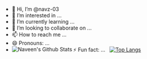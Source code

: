 - 👋 Hi, I’m @navz-03
- 👀 I’m interested in ...
- 🌱 I’m currently learning ...
- 💞️ I’m looking to collaborate on ...
- 📫 How to reach me ...
- 😄 Pronouns: ...
- ⚡ Fun fact: ...
<img align="left" alt="Naveen's Github Stats" src="https://github-readme-stats.vercel.app/api?username=navz-03&show_icons=true" />    &nbsp;
[![Top Langs](https://github-readme-stats.vercel.app/api/top-langs/?username=navz-03)](https://github.com/navz-03/github-readme-stats) 

<!---
navz-03/navz-03 is a ✨ special ✨ repository because its `README.md` (this file) appears on your GitHub profile.
You can click the Preview link to take a look at your changes.
--->

